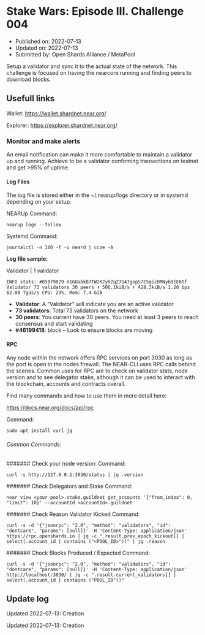 # Stake Wars: Episode III. Challenge 004
* Published on: 2022-07-13
* Updated on: 2022-07-13
* Submitted by: Open Shards Alliance / MetaPool

Setup a validator and sync it to the actual state of the network. This challenge is focused on having the nearcore running and finding peers to download blocks.


## Usefull links

Wallet: https://wallet.shardnet.near.org/

Explorer: https://explorer.shardnet.near.org/ 


### Monitor and make alerts 

An email notification can make it more comfortable to maintain a validator up and running. Achieve to be a validator confirming transactions on testnet and get >95% of uptime.

#### Log Files
The log file is stored either in the ~/.nearup/logs directory or in systemd depending on your setup.

NEARUp Command:
```
nearup logs --follow
```

Systemd Command:
```
journalctl -n 100 -f -u neard | ccze -A
```

**Log file sample:**

Validator | 1 validator

```
INFO stats: #85079829 H1GUabkB7TW2K2yhZqZ7G47gnpS7ESqicDMNyb9EE6tf Validator 73 validators 30 peers ⬇ 506.1kiB/s ⬆ 428.3kiB/s 1.20 bps 62.08 Tgas/s CPU: 23%, Mem: 7.4 GiB
```

* **Validator**: A “Validator” will indicate you are an active validator
* **73 validators**: Total 73 validators on the network
* **30 peers**: You current have 30 peers. You need at least 3 peers to reach consensus and start validating
* **#46199418**: block – Look to ensure blocks are moving

#### RPC
Any node within the network offers RPC services on port 3030 as long as the port is open in the nodes firewall. The NEAR-CLI uses RPC calls behind the scenes. Common uses for RPC are to check on validator stats, node version and to see delegator stake, although it can be used to interact with the blockchain, accounts and contracts overall.

Find many commands and how to use them in more detail here:

https://docs.near.org/docs/api/rpc



Command:
```
sudo apt install curl jq
```
###### Common Commands:
####### Check your node version:
Command:
```
curl -s http://127.0.0.1:3030/status | jq .version
```
####### Check Delegators and Stake
Command:
```
near view <your pool>.stake.guildnet get_accounts '{"from_index": 0, "limit": 10}' --accountId <accountId>.guildnet
```
####### Check Reason Validator Kicked
Command:
```
curl -s -d '{"jsonrpc": "2.0", "method": "validators", "id": "dontcare", "params": [null]}' -H 'Content-Type: application/json' https://rpc.openshards.io | jq -c ".result.prev_epoch_kickout[] | select(.account_id | contains ("<POOL_ID>"))" | jq .reason
```
####### Check Blocks Produced / Expected
Command:
```
curl -s -d '{"jsonrpc": "2.0", "method": "validators", "id": "dontcare", "params": [null]}' -H 'Content-Type: application/json' http://localhost:3030/ | jq -c ".result.current_validators[] | select(.account_id | contains ("POOL_ID"))"
```

## Update log

Updated 2022-07-13: Creation

Updated 2022-07-13: Creation
